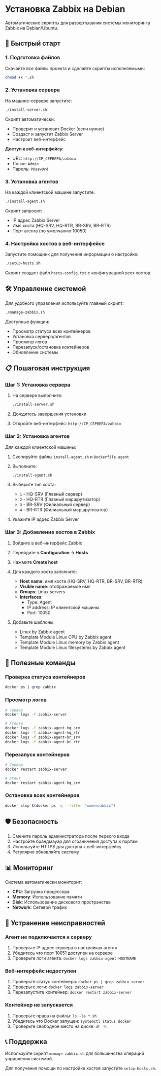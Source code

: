 # Установка Zabbix на Debian

Автоматические скрипты для развертывания системы мониторинга Zabbix на Debian/Ubuntu.

## 🚀 Быстрый старт

### 1. Подготовка файлов

Скачайте все файлы проекта и сделайте скрипты исполняемыми:

```bash
chmod +x *.sh
```

### 2. Установка сервера

На машине-сервере запустите:

```bash
./install-server.sh
```

Скрипт автоматически:

- Проверит и установит Docker (если нужно)
- Создаст и запустит Zabbix Server
- Настроит веб-интерфейс

**Доступ к веб-интерфейсу:**

- URL: `http://IP_СЕРВЕРА/zabbix`
- Логин: `Admin`
- Пароль: `P@ssw0rd`

### 3. Установка агентов

На каждой клиентской машине запустите:

```bash
./install-agent.sh
```

Скрипт запросит:

- IP адрес Zabbix Server
- Имя хоста (HQ-SRV, HQ-RTR, BR-SRV, BR-RTR)
- Порт агента (по умолчанию 10050)

### 4. Настройка хостов в веб-интерфейсе

Запустите помощник для получения информации о настройке:

```bash
./setup-hosts.sh
```

Скрипт создаст файл `hosts-config.txt` с конфигурацией всех хостов.

## 🛠️ Управление системой

Для удобного управления используйте главный скрипт:

```bash
./manage-zabbix.sh
```

Доступные функции:

- Просмотр статуса всех контейнеров
- Установка сервера/агентов
- Просмотр логов
- Перезапуск/остановка контейнеров
- Обновление системы

## 📋 Пошаговая инструкция

### Шаг 1: Установка сервера

1. На сервере выполните:

   ```bash
   ./install-server.sh
   ```

2. Дождитесь завершения установки

3. Откройте веб-интерфейс: `http://IP_СЕРВЕРА/zabbix`

### Шаг 2: Установка агентов

Для каждой клиентской машины:

1. Скопируйте файлы `install-agent.sh` и `Dockerfile.agent`

2. Выполните:

   ```bash
   ./install-agent.sh
   ```

3. Выберите тип хоста:

   - `1` - HQ-SRV (Главный сервер)
   - `2` - HQ-RTR (Главный маршрутизатор)
   - `3` - BR-SRV (Филиальный сервер)
   - `4` - BR-RTR (Филиальный маршрутизатор)

4. Укажите IP адрес Zabbix Server

### Шаг 3: Добавление хостов в Zabbix

1. Войдите в веб-интерфейс Zabbix

2. Перейдите в **Configuration → Hosts**

3. Нажмите **Create host**

4. Для каждого хоста заполните:

   - **Host name**: имя хоста (HQ-SRV, HQ-RTR, BR-SRV, BR-RTR)
   - **Visible name**: отображаемое имя
   - **Groups**: Linux servers
   - **Interfaces**:
     - Type: Agent
     - IP address: IP клиентской машины
     - Port: 10050

5. Добавьте шаблоны:
   - Linux by Zabbix agent
   - Template Module Linux CPU by Zabbix agent
   - Template Module Linux memory by Zabbix agent
   - Template Module Linux filesystems by Zabbix agent

## 🔧 Полезные команды

### Проверка статуса контейнеров

```bash
docker ps | grep zabbix
```

### Просмотр логов

```bash
# Сервер
docker logs -f zabbix-server

# Агенты
docker logs -f zabbix-agent-hq_srv
docker logs -f zabbix-agent-hq_rtr
docker logs -f zabbix-agent-br_srv
docker logs -f zabbix-agent-br_rtr
```

### Перезапуск контейнеров

```bash
# Сервер
docker restart zabbix-server

# Агент
docker restart zabbix-agent-hq_srv
```

### Остановка всех контейнеров

```bash
docker stop $(docker ps -q --filter "name=zabbix")
```

## 🛡️ Безопасность

1. Смените пароль администратора после первого входа
2. Настройте брандмауэр для ограничения доступа к портам
3. Используйте HTTPS для доступа к веб-интерфейсу
4. Регулярно обновляйте систему

## 📊 Мониторинг

Система автоматически мониторит:

- **CPU**: Загрузка процессора
- **Memory**: Использование памяти
- **Disk**: Использование дискового пространства
- **Network**: Сетевой трафик

## 🚨 Устранение неисправностей

### Агент не подключается к серверу

1. Проверьте IP адрес сервера в настройках агента
2. Убедитесь что порт 10051 доступен на сервере
3. Проверьте логи агента: `docker logs zabbix-agent-HOSTNAME`

### Веб-интерфейс недоступен

1. Проверьте статус контейнера: `docker ps | grep zabbix-server`
2. Проверьте логи: `docker logs zabbix-server`
3. Перезапустите контейнер: `docker restart zabbix-server`

### Контейнер не запускается

1. Проверьте права на файлы: `ls -la *.sh`
2. Убедитесь что Docker запущен: `systemctl status docker`
3. Проверьте свободное место на диске: `df -h`

## 📞 Поддержка

Используйте скрипт `manage-zabbix.sh` для большинства операций управления системой.

Для получения помощи по настройке хостов запустите `setup-hosts.sh`.
